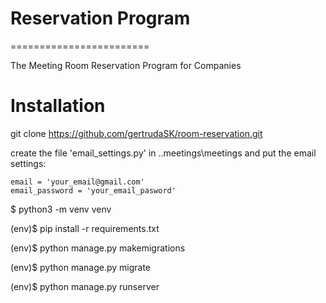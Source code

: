 # Reservation Program
========================

The Meeting Room Reservation Program for Companies

# Installation

git clone https://github.com/gertrudaSK/room-reservation.git

create the file 'email_settings.py' in ..meetings\meetings and put the email settings:

    email = 'your_email@gmail.com'
    email_password = 'your_email_pasword'
    
$ python3 -m venv venv

(env)$ pip install -r requirements.txt

(env)$ python manage.py makemigrations

(env)$ python manage.py migrate

(env)$ python manage.py runserver
